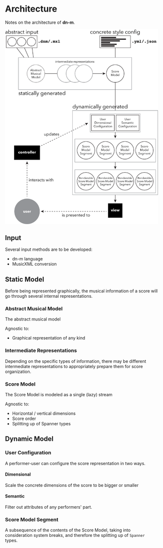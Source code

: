 # Architecture

Notes on the architecture of **dn-m**.

![Architecture](img/architecture.png)

## Input

Several input methods are to be developed:
- dn-m language
- MusicXML conversion

## Static Model

Before being represented graphically, the musical information of a score will go through several internal representations.

### Abstract Musical Model

The abstract musical model

Agnostic to:
- Graphical representation of any kind

### Intermediate Representations

Depending on the specific types of information, there may be different intermediate representations to appropriately prepare them for score organization.

### Score Model

The Score Model is modeled as a single (lazy) stream

Agnostic to:
- Horizontal / vertical dimensions
- Score order
- Splitting up of Spanner types

## Dynamic Model

### User Configuration

A performer-user can configure the score representation in two ways.

#### Dimensional

Scale the concrete dimensions of the score to be bigger or smaller

#### Semantic

Filter out attributes of any performers' part.

### Score Model Segment

A subsequence of the contents of the Score Model, taking into consideration system breaks, and therefore the splitting up of `Spanner` types.
